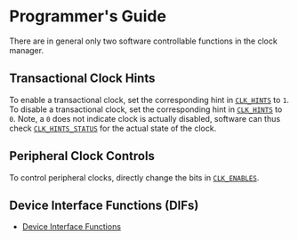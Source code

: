 # Programmer's Guide

There are in general only two software controllable functions in the clock manager.


## Transactional Clock Hints

To enable a transactional clock, set the corresponding hint in [`CLK_HINTS`](registers.md#clk_hints) to `1`.
To disable a transactional clock, set the corresponding hint in [`CLK_HINTS`](registers.md#clk_hints) to `0`.
Note, a `0` does not indicate clock is actually disabled, software can thus check [`CLK_HINTS_STATUS`](registers.md#clk_hints_status) for the actual state of the clock.

## Peripheral Clock Controls
To control peripheral clocks, directly change the bits in [`CLK_ENABLES`](registers.md#clk_enables).

## Device Interface Functions (DIFs)

- [Device Interface Functions](../../../../sw/device/lib/dif/dif_clkmgr.h)
